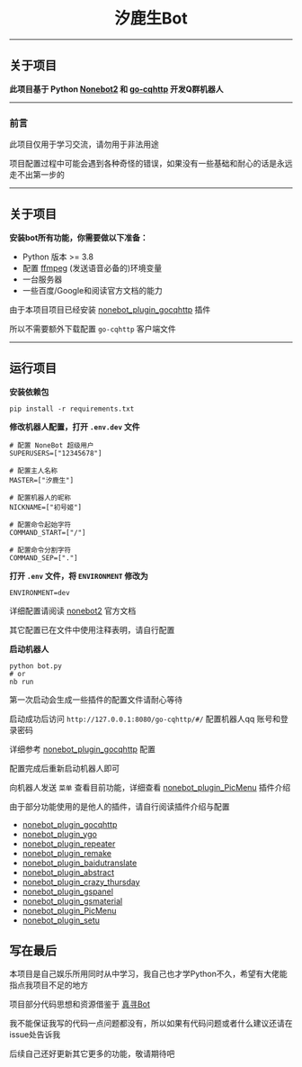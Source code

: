 # <center>汐鹿生Bot</center>

---

## 关于项目

**此项目基于 Python [Nonebot2](https://v2.nonebot.dev/) 和 [go-cqhttp](https://docs.go-cqhttp.org/) 开发Q群机器人**

---

### 前言

此项目仅用于学习交流，请勿用于非法用途

项目配置过程中可能会遇到各种奇怪的错误，如果没有一些基础和耐心的话是永远走不出第一步的

---

## 关于项目

**安装bot所有功能，你需要做以下准备：**

* Python 版本 >= 3.8
* 配置 [ffmpeg](https://ffmpeg.org/) (发送语音必备的)环境变量
* 一台服务器
* 一些百度/Google和阅读官方文档的能力

由于本项目项目已经安装 [nonebot_plugin_gocqhttp](https://github.com/mnixry/nonebot-plugin-gocqhttp) 插件

所以不需要额外下载配置 `go-cqhttp` 客户端文件

---

## 运行项目

**安装依赖包**

```
pip install -r requirements.txt
```

**修改机器人配置，打开 `.env.dev` 文件**

```
# 配置 NoneBot 超级用户
SUPERUSERS=["12345678"]

# 配置主人名称
MASTER=["汐鹿生"]

# 配置机器人的昵称
NICKNAME=["初号姬"]

# 配置命令起始字符
COMMAND_START=["/"]

# 配置命令分割字符
COMMAND_SEP=["."]
```

**打开 `.env` 文件，将 `ENVIRONMENT` 修改为**

```
ENVIRONMENT=dev
```

详细配置请阅读 [nonebot2](https://v2.nonebot.dev/) 官方文档

其它配置已在文件中使用注释表明，请自行配置

**启动机器人**

```
python bot.py
# or
nb run
```

第一次启动会生成一些插件的配置文件请耐心等待

启动成功后访问 `http://127.0.0.1:8080/go-cqhttp/#/` 配置机器人qq
账号和登录密码

详细参考 [nonebot_plugin_gocqhttp](https://github.com/mnixry/nonebot-plugin-gocqhttp) 配置

配置完成后重新启动机器人即可

向机器人发送 `菜单` 查看目前功能，详细查看 [nonebot_plugin_PicMenu](https://github.com/hamo-reid/nonebot_plugin_PicMenu) 插件介绍

由于部分功能使用的是他人的插件，请自行阅读插件介绍与配置

* [nonebot_plugin_gocqhttp](https://github.com/mnixry/nonebot-plugin-gocqhttp)
* [nonebot_plugin_ygo](https://github.com/anlen123/nonebot_plugin_ygo)
* [nonebot_plugin_repeater](https://github.com/ninthseason/nonebot-plugin-repeater)
* [nonebot_plugin_remake](https://github.com/noneplugin/nonebot-plugin-remake)
* [nonebot_plugin_baidutranslate](https://github.com/NumberSir/nonebot_plugin_baidutranslate)
* [nonebot_plugin_abstract](https://github.com/CherryCherries/nonebot-plugin-abstract)
* [nonebot_plugin_crazy_thursday](https://github.com/MinatoAquaCrews/nonebot_plugin_crazy_thursday)
* [nonebot_plugin_gspanel](https://github.com/monsterxcn/nonebot-plugin-gspanel)
* [nonebot_plugin_gsmaterial](https://github.com/monsterxcn/nonebot-plugin-gsmaterial)
* [nonebot_plugin_PicMenu](https://github.com/hamo-reid/nonebot_plugin_PicMenu)
* [nonebot_plugin_setu](https://github.com/ayanamiblhx/nonebot_plugin_setu)

## 写在最后

本项目是自己娱乐所用同时从中学习，我自己也才学Python不久，希望有大佬能指点我项目不足的地方

项目部分代码思想和资源借鉴于 [真寻Bot](https://github.com/HibiKier/zhenxun_bot) 

我不能保证我写的代码一点问题都没有，所以如果有代码问题或者什么建议还请在issue处告诉我

后续自己还好更新其它更多的功能，敬请期待吧

